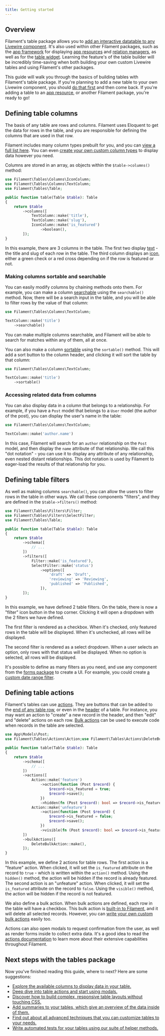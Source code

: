 ```yaml
---
title: Getting started
---
```


## Overview

Filament's table package allows you to [add an interactive datatable to any Livewire component](adding-a-table-to-a-livewire-component). It's also used within other Filament packages, such as the [app framework](../app) for displaying [app resources](../app/resources) and [relation managers](../app/resources/relation-managers), as well as for the [table widget](../app/dashboard#table-widgets). Learning the feature's of the table builder will be incredibly time-saving when both building your own custom Livewire tables and using Filament's other packages.

This guide will walk you through the basics of building tables with Filament's table package. If you're planning to add a new table to your own Livewire component, you should [do that first](adding-a-table-to-a-livewire-component) and then come back. If you're adding a table to an [app resource](../app/resources), or another Filament package, you're ready to go!

## Defining table columns

The basis of any table are rows and columns. Filament uses Eloquent to get the data for rows in the table, and you are responsible for defining the columns that are used in that row.

Filament includes many column types prebuilt for you, and you can [view a full list here](columns/getting-started#available-columns). You can even [create your own custom column types](columns/custom) to display data however you need.

Columns are stored in an array, as objects within the `$table->columns()` method:

```php
use Filament\Tables\Columns\IconColumn;
use Filament\Tables\Columns\TextColumn;
use Filament\Tables\Table;

public function table(Table $table): Table
{
    return $table
        ->columns([
            TextColumn::make('title'),
            TextColumn::make('slug'),
            IconColumn::make('is_featured')
                ->boolean(),
        ]);
}
```

In this example, there are 3 columns in the table. The first two display [text](columns/text) - the title and slug of each row in the table. The third column displays an [icon](columns/icon), either a green check or a red cross depending on if the row is featured or not.

### Making columns sortable and searchable

You can easily modify columns by chaining methods onto them. For example, you can make a column [searchable](columns/getting-started#searching) using the `searchable()` method. Now, there will be a search input in the table, and you will be able to filter rows by the value of that column:

```php
use Filament\Tables\Columns\TextColumn;

TextColumn::make('title')
    ->searchable()
```

You can make multiple columns searchable, and Filament will be able to search for matches within any of them, all at once.

You can also make a column [sortable](columns/getting-started#sorting) using the `sortable()` method. This will add a sort button to the column header, and clicking it will sort the table by that column:

```php
use Filament\Tables\Columns\TextColumn;

TextColumn::make('title')
    ->sortable()
```

### Accessing related data from columns

You can also display data in a column that belongs to a relationship. For example, if you have a `Post` model that belongs to a `User` model (the author of the post), you can display the user's name in the table:

```php
use Filament\Tables\Columns\TextColumn;

TextColumn::make('author.name')
```

In this case, Filament will search for an `author` relationship on the `Post` model, and then display the `name` attribute of that relationship. We call this "dot notation" - you can use it to display any attribute of any relationship, even nested distant relationships. This dot notation is used by Filament to eager-load the results of that relationship for you.

## Defining table filters

As well as making columns `searchable()`, you can allow the users to filter rows in the table in other ways. We call these components "filters", and they are defined in the `$table->filters()` method:

```php
use Filament\Tables\Filters\Filter;
use Filament\Tables\Filters\SelectFilter;
use Filament\Tables\Table;

public function table(Table $table): Table
{
    return $table
        ->schema([
            // ...
        ])
        ->filters([
            Filter::make('is_featured'),
            SelectFilter::make('status')
                ->options([
                    'draft' => 'Draft',
                    'reviewing' => 'Reviewing',
                    'published' => 'Published',
                ]),
        ]);
}
```

In this example, we have defined 2 table filters. On the table, there is now a "filter" icon button in the top corner. Clicking it will open a dropdown with the 2 filters we have defined.

The first filter is rendered as a checkbox. When it's checked, only featured rows in the table will be displayed. When it's unchecked, all rows will be displayed.

The second filter is rendered as a select dropdown. When a user selects an option, only rows with that status will be displayed. When no option is selected, all rows will be displayed.

It's possible to define as many filters as you need, and use any component from the [forms package](../forms) to create a UI. For example, you could create [a custom date range filter](../filters#custom-filter-forms).

## Defining table actions

Filament's tables can use [actions](../actions/overview). They are buttons that can be added to the [end of any table row](actions#row-actions), or even in the [header](actions#header-actions) of a table. For instance, you may want an action to "create" a new record in the header, and then "edit" and "delete" actions on each row. [Bulk actions](actions#bulk-actions) can be used to execute code when records in the table are selected.

```php
use App\Models\Post;
use Filament\Tables\Actions\Action;use Filament\Tables\Actions\DeleteBulkAction;

public function table(Table $table): Table
{
    return $table
        ->schema([
            // ...
        ])
        ->actions([
            Action::make('feature')
                ->action(function (Post $record) {
                    $record->is_featured = true;
                    $record->save();
                })
                ->hidden(fn (Post $record): bool => $record->is_featured),,
            Action::make('unfeature')
                ->action(function (Post $record) {
                    $record->is_featured = false;
                    $record->save();
                })
                ->visible(fn (Post $record): bool => $record->is_featured),
        ])
        ->bulkActions([
            DeleteBulkAction::make(),
        ]);
}
```

In this example, we define 2 actions for table rows. The first action is a "feature" action. When clicked, it will set the `is_featured` attribute on the record to `true` - which is written within the `action()` method. Using the `hidden()` method, the action will be hidden if the record is already featured. The second action is an "unfeature" action. When clicked, it will set the `is_featured` attribute on the record to `false`. Using the `visible()` method, the action will be hidden if the record is not featured.

We also define a bulk action. When bulk actions are defined, each row in the table will have a checkbox. This bulk action is [built-in to Filament](../actions/prebuilt-actions/delete#bulk-delete), and it will delete all selected records. However, you can [write your own custom bulk actions](actions#bulk-actions) easily too.

Actions can also open modals to request confirmation from the user, as well as render forms inside to collect extra data. It's a good idea to read the [actions documentation](../actions/overview) to learn more about their extensive capabilities throughout Filament.

## Next steps with the tables package

Now you've finished reading this guide, where to next? Here are some suggestions:

- [Explore the available columns to display data in your table.](columns/getting-started#available-columns)
- [Deep dive into table actions and start using modals.](actions)
- [Discover how to build complex, responsive table layouts without touching CSS.](layout)
- [Add summaries to your tables, which give an overview of the data inside of them.](summaries)
- [Find out about all advanced techniques that you can customize tables to your needs.](advanced)
- [Write automated tests for your tables using our suite of helper methods.](testing)
